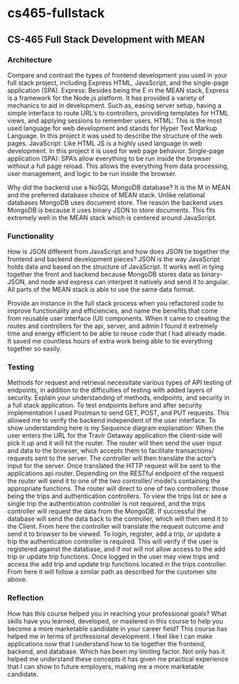 # cs465-fullstack
## CS-465 Full Stack Development with MEAN

### Architecture
Compare and contrast the types of frontend development you used in your full stack project, including Express HTML, JavaScript, and the single-page application (SPA).
Express: Besides being the E in the MEAN stack, Express is a framework for the Node.js platform. It has provided a variety of mechanics to aid in development. Such as, easing server setup, having a simple interface to route URL’s to controllers, providing templates for HTML views, and applying sessions to remember users.
HTML: This is the most used language for web development and stands for Hyper Text Markup Language. In this project it was used to describe the structure of the web pages.
JavaScript: Like HTML JS is a highly used language in web development. In this project it is used for web page behavior.
Single-page application (SPA): SPA’s allow everything to be run inside the browser without a full page reload. This allows the everything from data processing, user management, and logic to be run inside the browser.

Why did the backend use a NoSQL MongoDB database?
It is the M in MEAN and the preferred database choice of MEAN stack. Unlike relational databases MongoDB uses document store. The reason the backend uses MongoDB is because it uses binary JSON to store documents. This fits extremely well in the MEAN stack which is centered around JavaScript. 

### Functionality
How is JSON different from JavaScript and how does JSON tie together the frontend and backend development pieces?
JSON is the way JavaScript holds data and based on the structure of JavaScript. It works well in tying together the front and backend because MongoDB stores data as binary-JSON, and node and express can interpret it natively and send it to angular. All parts of the MEAN stack is able to use the same data format.

Provide an instance in the full stack process when you refactored code to improve functionality and efficiencies, and name the benefits that come from reusable user interface (UI) components.
When it came to creating the routes and controllers for the api, server, and admin I found it extremely time and energy efficient to be able to reuse code that I had already made. It saved me countless hours of extra work being able to tie everything together so easily.

### Testing
Methods for request and retrieval necessitate various types of API testing of endpoints, in addition to the difficulties of testing with added layers of security. Explain your understanding of methods, endpoints, and security in a full stack application.
To test endpoints before and after security implementation I used Postman to send GET, POST, and PUT requests. This allowed me to verify the backend independent of the user interface. To show understanding here is my Sequence diagram explanation: 
When the user enters the URL for the Travlr Getaway application the client-side will pick it up and it will hit the router. The router will then send the user input and data to the browser, which accepts them to facilitate transactions/ requests sent to the server. The controller will then translate the actor’s input for the server. Once translated the HTTP request will be sent to the applications api router. Depending on the RESTful endpoint of the request the router will send it to one of the two controller/ model’s containing the appropriate functions. The router will direct to one of two controllers: those being the trips and authentication controllers. 
To view the trips list or see a single trip the authentication controller is not required, and the trips controller will request the data from the MongoDB. If successful the database will send the data back to the controller, which will then send it to the Client. From here the controller will translate the request outcome and send it to browser to be viewed.
To login, register, add a trip, or update a trip the authentication controller is required. This will verify if the user is registered against the database, and if not will not allow access to the add trip or update trip functions. Once logged in the user may view trips and access the add trip and update trip functions located in the trips controller. From here it will follow a similar path as described for the customer site above.

### Reflection
How has this course helped you in reaching your professional goals? What skills have you learned, developed, or mastered in this course to help you become a more marketable candidate in your career field?
This course has helped me in terms of professional development. I feel like I can make applications now that I understand how to tie together the frontend, backend, and database. Which has been my limiting factor. Not only has it helped me understand these concepts it has given me practical experience that I can show to future employers, making me a more marketable candidate. 
